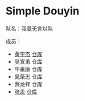 # Simple Douyin

队名：我竟无言以队

成员：
- [黄宇杰](https://github.com/Huang-Yujie) [仓库](https://github.com/Huang-Yujie/simple-douyin)
- 吴宣勇 仓库
- 牛豪康 仓库
- 晁荣志 仓库
- 蔡龙祥 仓库
- [张孟](https://github.com/mengzh-1996) [仓库](https://github.com/mengzh-1996/simple-douyin)
